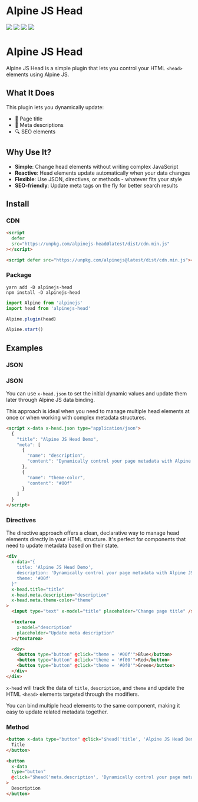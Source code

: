# Alpine JS Head

![](https://img.shields.io/bundlephobia/min/alpinejs-head)
![](https://img.shields.io/npm/v/alpinejs-head)
![](https://img.shields.io/npm/dt/alpinejs-head)
![](https://img.shields.io/github/license/markmead/alpinejs-head)

# Alpine JS Head

Alpine JS Head is a simple plugin that lets you control your HTML `<head>`
elements using Alpine JS.

## What It Does

This plugin lets you dynamically update:

- 📄 Page title
- 📝 Meta descriptions
- 🔍 SEO elements

## Why Use It?

- **Simple**: Change head elements without writing complex JavaScript
- **Reactive**: Head elements update automatically when your data changes
- **Flexible**: Use JSON, directives, or methods - whatever fits your style
- **SEO-friendly**: Update meta tags on the fly for better search results

## Install

### CDN

```html
<script
  defer
  src="https://unpkg.com/alpinejs-head@latest/dist/cdn.min.js"
></script>

<script defer src="https://unpkg.com/alpinejs@latest/dist/cdn.min.js"></script>
```

### Package

```shell
yarn add -D alpinejs-head
npm install -D alpinejs-head
```

```js
import Alpine from 'alpinejs'
import head from 'alpinejs-head'

Alpine.plugin(head)

Alpine.start()
```

## Examples

### JSON

### JSON

You can use `x-head.json` to set the initial dynamic values and update them
later through Alpine JS data binding.

This approach is ideal when you need to manage multiple head elements at once or
when working with complex metadata structures.

```html
<script x-data x-head.json type="application/json">
  {
    "title": "Alpine JS Head Demo",
    "meta": [
      {
        "name": "description",
        "content": "Dynamically control your page metadata with Alpine JS Head"
      },
      {
        "name": "theme-color",
        "content": "#00f"
      }
    ]
  }
</script>
```

### Directives

The directive approach offers a clean, declarative way to manage head elements
directly in your HTML structure. It's perfect for components that need to update
metadata based on their state.

```html
<div
  x-data="{
    title: 'Alpine JS Head Demo',
    description: 'Dynamically control your page metadata with Alpine JS Head',
    theme: '#00f'
  }"
  x-head.title="title"
  x-head.meta.description="description"
  x-head.meta.theme-color="theme"
>
  <input type="text" x-model="title" placeholder="Change page title" />

  <textarea
    x-model="description"
    placeholder="Update meta description"
  ></textarea>

  <div>
    <button type="button" @click="theme = '#00f'">Blue</button>
    <button type="button" @click="theme = '#f00'">Red</button>
    <button type="button" @click="theme = '#0f0'">Green</button>
  </div>
</div>
```

`x-head` will track the data of `title`, `description`, and `theme` and update
the HTML `<head>` elements targeted through the modifiers.

You can bind multiple head elements to the same component, making it easy to
update related metadata together.

### Method

```html
<button x-data type="button" @click="$head('title', 'Alpine JS Head Demo')">
  Title
</button>

<button
  x-data
  type="button"
  @click="$head('meta.description', 'Dynamically control your page metadata with Alpine JS Head')"
>
  Description
</button>
```
